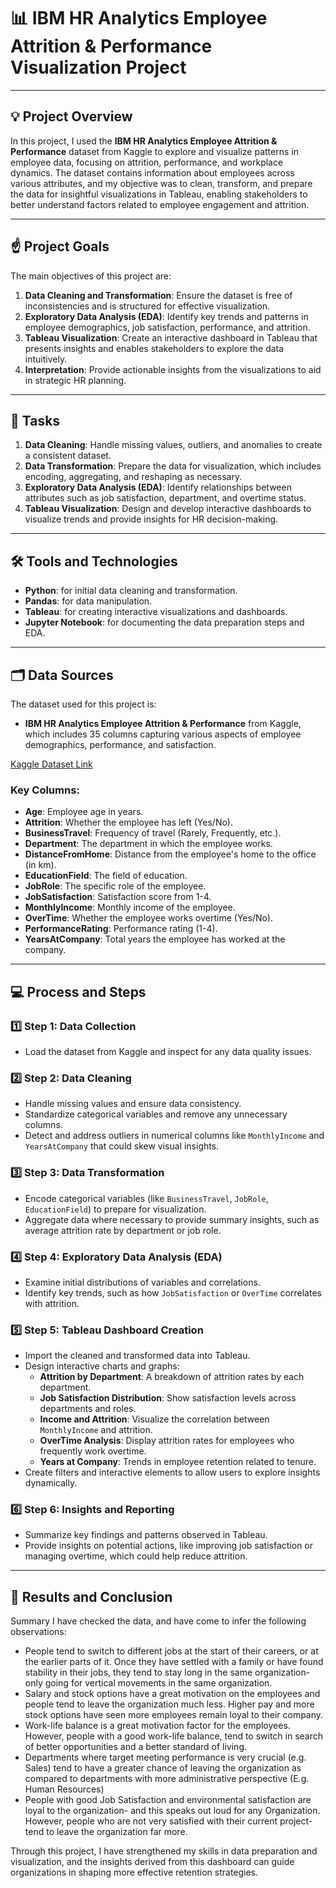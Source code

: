# 📊 IBM HR Analytics Employee Attrition & Performance Visualization Project

---

## 💡 Project Overview
In this project, I used the **IBM HR Analytics Employee Attrition & Performance** dataset from Kaggle to explore and visualize patterns in employee data, focusing on attrition, performance, and workplace dynamics. The dataset contains information about employees across various attributes, and my objective was to clean, transform, and prepare the data for insightful visualizations in Tableau, enabling stakeholders to better understand factors related to employee engagement and attrition.

---

## ☝️ Project Goals
The main objectives of this project are:
1. **Data Cleaning and Transformation**: Ensure the dataset is free of inconsistencies and is structured for effective visualization.
2. **Exploratory Data Analysis (EDA)**: Identify key trends and patterns in employee demographics, job satisfaction, performance, and attrition.
3. **Tableau Visualization**: Create an interactive dashboard in Tableau that presents insights and enables stakeholders to explore the data intuitively.
4. **Interpretation**: Provide actionable insights from the visualizations to aid in strategic HR planning.

---

## 💼 Tasks
1. **Data Cleaning**: Handle missing values, outliers, and anomalies to create a consistent dataset.
2. **Data Transformation**: Prepare the data for visualization, which includes encoding, aggregating, and reshaping as necessary.
3. **Exploratory Data Analysis (EDA)**: Identify relationships between attributes such as job satisfaction, department, and overtime status.
4. **Tableau Visualization**: Design and develop interactive dashboards to visualize trends and provide insights for HR decision-making.

---

## 🛠️ Tools and Technologies
- **Python**: for initial data cleaning and transformation.
- **Pandas**: for data manipulation.
- **Tableau**: for creating interactive visualizations and dashboards.
- **Jupyter Notebook**: for documenting the data preparation steps and EDA.

---

## 🗂️ Data Sources
The dataset used for this project is:
- **IBM HR Analytics Employee Attrition & Performance** from Kaggle, which includes 35 columns capturing various aspects of employee demographics, performance, and satisfaction.

[Kaggle Dataset Link](https://www.kaggle.com/datasets/pavansubhasht/ibm-hr-analytics-attrition-dataset)

### Key Columns:
- **Age**: Employee age in years.
- **Attrition**: Whether the employee has left (Yes/No).
- **BusinessTravel**: Frequency of travel (Rarely, Frequently, etc.).
- **Department**: The department in which the employee works.
- **DistanceFromHome**: Distance from the employee's home to the office (in km).
- **EducationField**: The field of education.
- **JobRole**: The specific role of the employee.
- **JobSatisfaction**: Satisfaction score from 1-4.
- **MonthlyIncome**: Monthly income of the employee.
- **OverTime**: Whether the employee works overtime (Yes/No).
- **PerformanceRating**: Performance rating (1-4).
- **YearsAtCompany**: Total years the employee has worked at the company.

---

## 💻 Process and Steps

### 1️⃣ Step 1: Data Collection
   - Load the dataset from Kaggle and inspect for any data quality issues.

### 2️⃣ Step 2: Data Cleaning
   - Handle missing values and ensure data consistency.
   - Standardize categorical variables and remove any unnecessary columns.
   - Detect and address outliers in numerical columns like `MonthlyIncome` and `YearsAtCompany` that could skew visual insights.

### 3️⃣ Step 3: Data Transformation
   - Encode categorical variables (like `BusinessTravel`, `JobRole`, `EducationField`) to prepare for visualization.
   - Aggregate data where necessary to provide summary insights, such as average attrition rate by department or job role.

### 4️⃣ Step 4: Exploratory Data Analysis (EDA)
   - Examine initial distributions of variables and correlations.
   - Identify key trends, such as how `JobSatisfaction` or `OverTime` correlates with attrition.

### 5️⃣ Step 5: Tableau Dashboard Creation
   - Import the cleaned and transformed data into Tableau.
   - Design interactive charts and graphs:
     - **Attrition by Department**: A breakdown of attrition rates by each department.
     - **Job Satisfaction Distribution**: Show satisfaction levels across departments and roles.
     - **Income and Attrition**: Visualize the correlation between `MonthlyIncome` and attrition.
     - **OverTime Analysis**: Display attrition rates for employees who frequently work overtime.
     - **Years at Company**: Trends in employee retention related to tenure.
   - Create filters and interactive elements to allow users to explore insights dynamically.

### 6️⃣ Step 6: Insights and Reporting
   - Summarize key findings and patterns observed in Tableau.
   - Provide insights on potential actions, like improving job satisfaction or managing overtime, which could help reduce attrition.

---

## 🌿 Results and Conclusion
Summary
I have checked the data, and have come to infer the following observations:
- People tend to switch to different jobs at the start of their careers, or at the earlier parts of it. Once they have settled with a family or have found stability in their jobs, they tend to stay long in the same organization- only going for vertical movements in the same organization.
- Salary and stock options have a great motivation on the employees and people tend to leave the organization much less. Higher pay and more stock options have seen more employees remain loyal to their company.
- Work-life balance is a great motivation factor for the employees. However, people with a good work-life balance, tend to switch in search of better opportunities and a better standard of living.
- Departments where target meeting performance is very crucial (e.g. Sales) tend to have a greater chance of leaving the organization as compared to departments with more administrative perspective (E.g. Human Resources)
- People with good Job Satisfaction and environmental satisfaction are loyal to the organization- and this speaks out loud for any Organization. However, people who are not very satisfied with their current project- tend to leave the organization far more.

Through this project, I have strengthened my skills in data preparation and visualization, and the insights derived from this dashboard can guide organizations in shaping more effective retention strategies.

